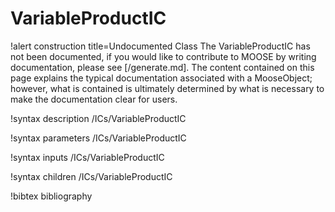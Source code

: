 <!-- MOOSE Documentation Stub: Remove this when content is added. -->

# VariableProductIC

!alert construction title=Undocumented Class
The VariableProductIC has not been documented, if you would like to contribute to MOOSE by
writing documentation, please see [/generate.md]. The content contained on this page explains
the typical documentation associated with a MooseObject; however, what is contained is ultimately
determined by what is necessary to make the documentation clear for users.

!syntax description /ICs/VariableProductIC

!syntax parameters /ICs/VariableProductIC

!syntax inputs /ICs/VariableProductIC

!syntax children /ICs/VariableProductIC

!bibtex bibliography
